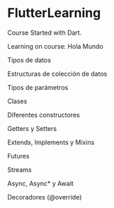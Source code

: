 # FlutterLearning

Course Started with Dart.

Learning on course:
Hola Mundo

Tipos de datos

Estructuras de colección de datos

Tipos de parámetros

Clases

Diferentes constructores

Getters y Setters

Extends, Implements y Mixins

Futures

Streams

Async, Async* y Await

Decoradores (@override)
